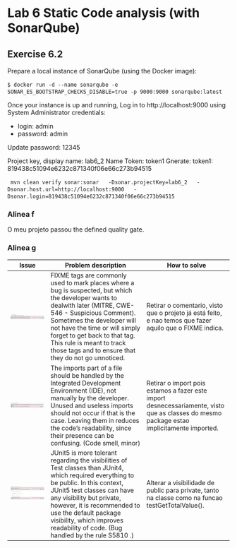 # Lab 6 Static Code analysis (with SonarQube)

## Exercise 6.2

Prepare a local instance of SonarQube (using the Docker image):
```
$ docker run -d --name sonarqube -e SONAR_ES_BOOTSTRAP_CHECKS_DISABLE=true -p 9000:9000 sonarqube:latest
```

Once your instance is up and running, Log in to http://localhost:9000 using System Administrator credentials:
* login: admin
* password: admin

Update password: 12345

Project key, display name: lab6_2
Name Token: token1
Gnerate:
    token1: 819438c51094e6232c871340f06e66c273b94515

```
 mvn clean verify sonar:sonar   -Dsonar.projectKey=lab6_2   -Dsonar.host.url=http://localhost:9000   -Dsonar.login=819438c51094e6232c871340f06e66c273b94515
 ```

### Alinea f

O meu projeto passou the defined quality gate.

### Alinea g

| Issue                 | Problem description   | How to solve |
| --------------------- |            ---------- | -----        |
| ![](./image1.png)     | FIXME tags are commonly used to mark places where a bug is suspected, but which the developer wants to dealwith later (MITRE, CWE-546 - Suspicious Comment). Sometimes the developer will not have the time or will simply forget to get back to that tag. This rule is meant to track those tags and to ensure that they do not go unnoticed.                     |  Retirar o comentario, visto que o projeto já está feito, e nao temos que fazer aquilo que o FIXME indica.            |
| ![](./image2.png)     | The imports part of a file should be handled by the Integrated Development Environment (IDE), not manually by the developer. Unused and useless imports should not occur if that is the case. Leaving them in reduces the code’s readability, since their presence can be confusing. (Code smell, minor)                       |  Retirar o import pois estamos a fazer este import desnecessariamente, visto que as classes do mesmo package estao implicitamente imported.               |
| ![](./image3.png)    | JUnit5 is more tolerant regarding the visibilities of Test classes than JUnit4, which required everything to be public. In this context, JUnit5 test classes can have any visibility but private, however, it is recommended to use the default package visibility, which improves readability of code. (Bug handled by the rule S5810 .)                       | Alterar a visibilidade de public para private, tanto na classe como na funcao testGetTotalValue().              |